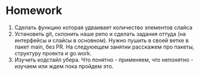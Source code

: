 # Homework

1. Сделать функцию которая удваивает количество элементов слайса
2. Установить git, склонить наше репо и сделать задания оттуда (на интерфейсы и слайсы в основном). Нужно пушить в своей ветке в пакет main, без PR. На следуюещем занятии расскажем про пакеты, структуру проекта и go.work.
3. Изучить кодстайл убера. Что понятно - применяем, что непонятно - изучаем или ждем пока пройдем это.
